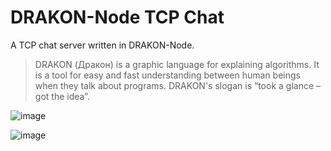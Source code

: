 DRAKON-Node TCP Chat
================
A TCP chat server written in DRAKON-Node.

> DRAKON (Дракон) is a graphic language for explaining algorithms.
> It is a tool for easy and fast understanding between human beings when they talk about 
> programs. DRAKON's slogan is “took a glance – got the idea”. 



![image](https://f.cloud.github.com/assets/2391584/2407532/2d04c6c6-aa8e-11e3-8b51-ed3b8350576d.png)

![image](https://f.cloud.github.com/assets/2391584/2407711/590d1d7e-aa91-11e3-8148-dce46a00dff1.png)



